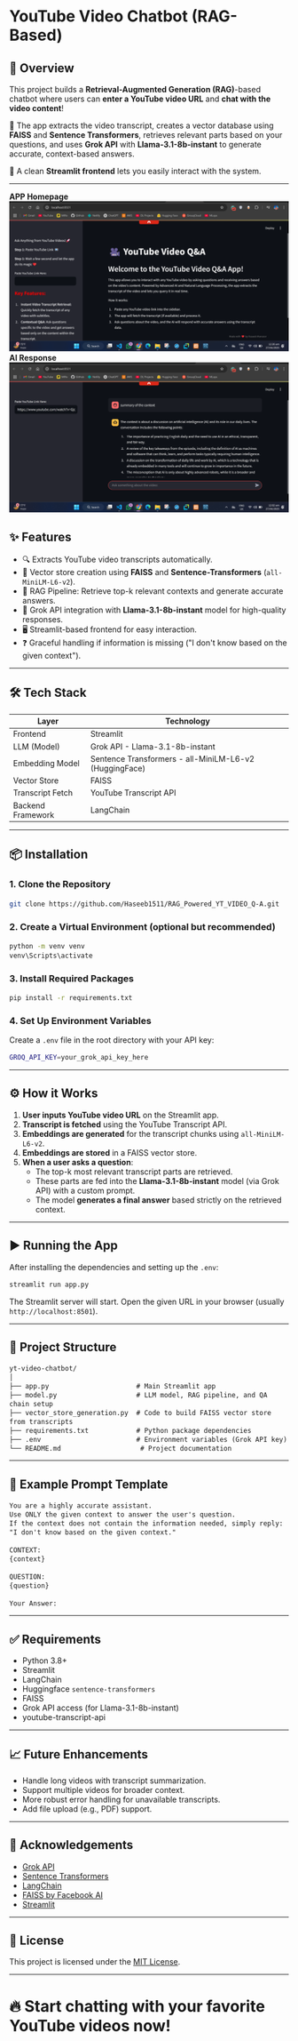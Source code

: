 # YouTube Video Chatbot (RAG-Based)

## 🚀 Overview

This project builds a **Retrieval-Augmented Generation (RAG)**-based chatbot where users can **enter a YouTube video URL** and **chat with the video content**!

🔹 The app extracts the video transcript, creates a vector database using **FAISS** and **Sentence Transformers**, retrieves relevant parts based on your questions, and uses **Grok API** with **Llama-3.1-8b-instant** to generate accurate, context-based answers.

🔹 A clean **Streamlit frontend** lets you easily interact with the system.

---
**APP Homepage**
![App Screenshot](pics/app.png)
**AI Response**
![AI Response](pics/ui.png)

## ✨ Features

- 🔍 Extracts YouTube video transcripts automatically.
- 🧠 Vector store creation using **FAISS** and **Sentence-Transformers** (`all-MiniLM-L6-v2`).
- 🧵 RAG Pipeline: Retrieve top-k relevant contexts and generate accurate answers.
- 🤖 Grok API integration with **Llama-3.1-8b-instant** model for high-quality responses.
- 🖥️ Streamlit-based frontend for easy interaction.
- ❓ Graceful handling if information is missing ("I don't know based on the given context").

---

## 🛠️ Tech Stack

| Layer            | Technology                                           |
|------------------|-------------------------------------------------------|
| Frontend         | Streamlit                                             |
| LLM (Model)      | Grok API - Llama-3.1-8b-instant                        |
| Embedding Model  | Sentence Transformers - all-MiniLM-L6-v2 (HuggingFace)|
| Vector Store     | FAISS                                                  |
| Transcript Fetch | YouTube Transcript API                                |
| Backend Framework| LangChain                                             |

---

## 📦 Installation

### 1. Clone the Repository
```bash
git clone https://github.com/Haseeb1511/RAG_Powered_YT_VIDEO_Q-A.git
```

### 2. Create a Virtual Environment (optional but recommended)
```bash
python -m venv venv
venv\Scripts\activate
```

### 3. Install Required Packages
```bash
pip install -r requirements.txt
```

### 4. Set Up Environment Variables
Create a `.env` file in the root directory with your API key:
```bash
GROQ_API_KEY=your_grok_api_key_here
```

---

## ⚙️ How it Works

1. **User inputs YouTube video URL** on the Streamlit app.
2. **Transcript is fetched** using the YouTube Transcript API.
3. **Embeddings are generated** for the transcript chunks using `all-MiniLM-L6-v2`.
4. **Embeddings are stored** in a FAISS vector store.
5. **When a user asks a question**:
   - The top-k most relevant transcript parts are retrieved.
   - These parts are fed into the **Llama-3.1-8b-instant** model (via Grok API) with a custom prompt.
   - The model **generates a final answer** based strictly on the retrieved context.

---

## ▶️ Running the App

After installing the dependencies and setting up the `.env`:

```bash
streamlit run app.py
```

The Streamlit server will start. Open the given URL in your browser (usually `http://localhost:8501`).

---

## 📂 Project Structure

```
yt-video-chatbot/
│
├── app.py                      # Main Streamlit app
├── model.py                    # LLM model, RAG pipeline, and QA chain setup
├── vector_store_generation.py  # Code to build FAISS vector store from transcripts
├── requirements.txt            # Python package dependencies
├── .env                        # Environment variables (Grok API key)
└── README.md                    # Project documentation
```

---

## 📜 Example Prompt Template

```text
You are a highly accurate assistant.
Use ONLY the given context to answer the user's question.
If the context does not contain the information needed, simply reply:
"I don't know based on the given context."

CONTEXT:
{context}

QUESTION:
{question}

Your Answer:
```

---

## ✅ Requirements

- Python 3.8+
- Streamlit
- LangChain
- Huggingface `sentence-transformers`
- FAISS
- Grok API access (for Llama-3.1-8b-instant)
- youtube-transcript-api

---

## 📈 Future Enhancements

- Handle long videos with transcript summarization.
- Support multiple videos for broader context.
- More robust error handling for unavailable transcripts.
- Add file upload (e.g., PDF) support.

---

## 🤝 Acknowledgements

- [Grok API](https://grok.x.ai/)
- [Sentence Transformers](https://www.sbert.net/)
- [LangChain](https://www.langchain.dev/)
- [FAISS by Facebook AI](https://github.com/facebookresearch/faiss)
- [Streamlit](https://streamlit.io/)

---

## 📄 License

This project is licensed under the [MIT License](LICENSE).

---

# 🔥 Start chatting with your favorite YouTube videos now!

